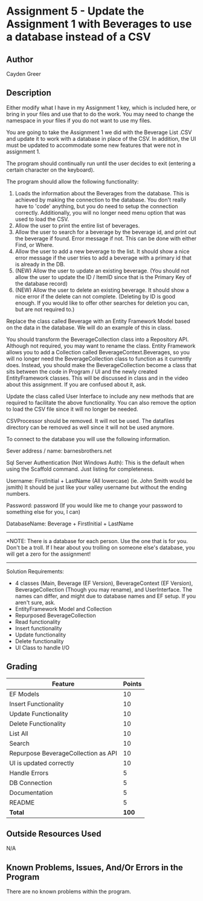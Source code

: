 # Assignment 5 - Update the Assignment 1 with Beverages to use a database instead of a CSV

## Author

Cayden Greer

## Description

Either modify what I have in my Assignment 1 key, which is included here, or bring in your files and use that to do the work. You may need to change the namespace in your files if you do not want to use my files.

You are going to take the Assignment 1 we did with the Beverage List .CSV and update it to work with a database in place of the CSV. In addition, the UI must be updated to accommodate some new features that were not in assignment 1.

The program should continually run until the user decides to exit (entering a certain character on the keyboard).

The program should allow the following functionality:

1. Loads the information about the Beverages from the database. This is achieved by making the connection to the database. You don't really have to 'code' anything, but you do need to setup the connection correctly. Additionally, you will no longer need menu option that was used to load the CSV.
2. Allow the user to print the entire list of beverages.
3. Allow the user to search for a beverage by the beverage id, and print out the beverage if found. Error message if not. This can be done with either Find, or Where.
4. Allow the user to add a new beverage to the list. It should show a nice error message if the user tries to add a beverage with a primary id that is already in the DB.
5. (NEW) Allow the user to update an existing beverage. (You should not allow the user to update the ID / ItemID since that is the Primary Key of the database record)
6. (NEW) Allow the user to delete an existing beverage. It should show a nice error if the delete can not complete. (Deleting by ID is good enough. If you would like to offer other searches for deletion you can, but are not required to.)

Replace the class called Beverage with an Entity Framework Model based on the data in the database. We will do an example of this in class.

You should transform the BeverageCollection class into a Repository API. Although not required, you may want to rename the class.
Entity Framework allows you to add a Collection called BeverageContext.Beverages, so you will no longer need the BeverageCollection class to function as it currently does. Instead, you should make the BeverageCollection become a class that sits between the code in Program / UI and the newly created EntityFramework classes. This will be discussed in class and in the video about this assignment. If you are confused about it, ask.

Update the class called User Interface to include any new methods that are required to facilitate the above functionality. You can also remove the option to load the CSV file since it will no longer be needed.

CSVProcessor should be removed. It will not be used.
The datafiles directory can be removed as well since it will not be used anymore.


To connect to the database you will use the following information.

Sever address / name: barnesbrothers.net

Sql Server Authentication (Not Windows Auth): This is the default when using the Scaffold command. Just listing for completeness.

Username: FirstInitial + LastName (All lowercase) (ie. John Smith would be jsmith)
It should be just like your valley username but without the ending numbers.

Password: password (If you would like me to change your password to something else for you, I can)

DatabaseName: Beverage + FirstInitial + LastName

********************************************************************************************
*NOTE: There is a database for each person. Use the one that is for you. Don't be a troll. If I hear about you trolling on someone else's database, you will get a zero for the assignment!
********************************************************************************************

Solution Requirements:

* 4 classes (Main, Beverage (EF Version), BeverageContext (EF Version), BeverageCollection (Though you may rename), and UserInterface. The names can differ, and might due to database names and EF setup. If you aren't sure, ask.
* EntityFramework Model and Collection
* Repurposed BeverageCollection
* Read functionality
* Insert functionality
* Update functionality
* Delete functionality
* UI Class to handle I/O


## Grading
| Feature                                 | Points |
|-----------------------------------------|--------|
| EF Models                               | 10     |
| Insert Functionality                    | 10     |
| Update Functionality                    | 10     |
| Delete Functionality                    | 10     |
| List All                                | 10     |
| Search                                  | 10     |
| Repurpose BeverageCollection as API     | 10     |
| UI is updated correctly                 | 10     |
| Handle Errors                           | 5      |
| DB Connection                           | 5      |
| Documentation                           | 5      |
| README                                  | 5      |
| **Total**                               | **100**|

## Outside Resources Used

N/A

## Known Problems, Issues, And/Or Errors in the Program

There are no known problems within the program.
